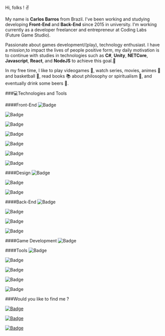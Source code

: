 Hi, folks ! :v:


My name is **Carlos Barros** from Brazil. I've been working and studying developing **Front-End** and **Back-End** since 2015 in university. I'm working currently as a developer freelancer and entrepreneur at Coding Labs (Future Game Studio).

Passionate about games development/(play), technology enthusiast. I have a mission,to impact the lives of people positive form, my daily motivation is to continue with studies in technologies such as **C#**, **Unity**, **NETCore**, **Javascript**, **React**, and **NodeJS** to achieve this goal.:dart: 

In my free time, I like to play videogames :space_invader:, watch series, movies, animes :movie_camera: and basketball :basketball:, read books :books: about philosophy or spiritualism :pray:, and eventually drink some beers :beers:.

###:computer:Technologies and Tools


####Front-End
![Badge](https://img.shields.io/badge/HTML5-%23E34F26?style=for-the-badge&logo=html5&logoColor=FFF)

![Badge](https://img.shields.io/badge/HTML5-%231572B6?style=for-the-badge&logo=css3)

![Badge](https://img.shields.io/badge/Bootstrap-%237159c1?style=for-the-badge&logo=bootstrap&logoColor=FFF)

![Badge](https://img.shields.io/badge/Javascript-%23F7DF1E?style=for-the-badge&logo=javascript&logoColor=FFF)

![Badge](https://img.shields.io/badge/React-%2320232a?style=for-the-badge&logo=react)

![Badge](https://img.shields.io/badge/Angular-%23DD0031?style=for-the-badge&logo=angular)

![Badge](https://img.shields.io/badge/Vue-%2335495e?style=for-the-badge&logo=vue.js)

####Design
![Badge](https://img.shields.io/badge/Photoshop-%2331A8FF?style=for-the-badge&logo=adobe%20photoshop&logoColor=FFF)

![Badge](https://img.shields.io/badge/Illustrator-%23FF9A00?style=for-the-badge&logo=adobe%20illustrator&logoColor=FFF)

![Badge](https://img.shields.io/badge/Adobe%20XD-%23FF61F6?style=for-the-badge&logo=adobe%20xd&logoColor=FFF)

####Back-End
![Badge](https://img.shields.io/badge/C%23-%23239120?style=for-the-badge&logo=c%20sharp)

![Badge](https://img.shields.io/badge/.NET%20Core-%23671473?style=for-the-badge&logo=c%20sharp)

![Badge](https://img.shields.io/badge/Node.JS-%23339933?style=for-the-badge&logo=node.js&logoColor=FFF)

![Badge](https://img.shields.io/badge/Express-%23000?style=for-the-badge&logo=express)

####Game Development
![Badge](https://img.shields.io/badge/Unity-%23000?style=for-the-badge&logo=unity)

####Tools
![Badge](https://img.shields.io/badge/VSCODE-%23007ACC?style=for-the-badge&logo=visual%20studio%20code)

![Badge](https://img.shields.io/badge/Visual%20Studio-%235C2D91?style=for-the-badge&logo=visual%20studio)

![Badge](https://img.shields.io/badge/Npm-%23CB3837?style=for-the-badge&logo=npm)

![Badge](https://img.shields.io/badge/GitHub-%23181717?style=for-the-badge&logo=github)

![Badge](https://img.shields.io/badge/Spotify-%231ED722?style=for-the-badge&logo=spotify&logoColor=FFF)


###Would you like to find me ?

[![Badge](https://img.shields.io/badge/-Carlos%20Barros-%230077B5?style=flat&logo=linkedin)](https://www.linkedin.com/in/carlosbarros-developer/)

[![Badge](https://img.shields.io/badge/-@o__carlosbarros-%231DA1F2?style=flat&logo=twitter&logoColor=FFF)](https://twitter.com/o_carlosbarros)

[![Badge](https://img.shields.io/badge/-carlos__dbs@hotmail.com-%230078D4?style=flat&logo=microsoft%20outlook)](mailto:carlos_dbs@hotmail.com)


